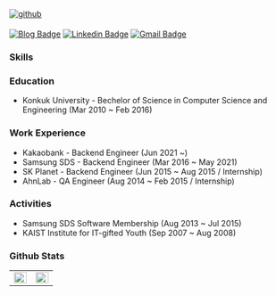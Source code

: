 <a href="https://dev-aiden.com" target="_blank">
<img src=https://img.shields.io/badge/-Blog-black?style=flat-square&logo=github&link=https://dev-aiden.com/ alt=github style="margin-bottom: 5px;" />
</a>

[![Blog Badge](http://img.shields.io/badge/-Blog-black?style=flat-square&logo=github&link=https://dev-aiden.com/)](https://dev-aiden.com)
[![Linkedin Badge](https://img.shields.io/badge/-LinkedIn-blue?style=flat-square&logo=Linkedin&logoColor=white&link=https://www.linkedin.com/in/gwangyong-jeong)](https://www.linkedin.com/in/gwangyong-jeong)
[![Gmail Badge](https://img.shields.io/badge/Gmail-d14836?style=flat-square&logo=Gmail&logoColor=white&link=mailto:tyjk32@gmail.com)](mailto:tyjk32@gmail.com)
	

### Skills

### Education
* Konkuk University - Bechelor of Science in Computer Science and Engineering (Mar 2010 ~ Feb 2016)

### Work Experience
* Kakaobank - Backend Engineer (Jun 2021 ~)
* Samsung SDS - Backend Engineer (Mar 2016 ~ May 2021)
* SK Planet - Backend Engineer (Jun 2015 ~ Aug 2015 / Internship)
* AhnLab - QA Engineer (Aug 2014 ~ Feb 2015 / Internship)

### Activities
* Samsung SDS Software Membership (Aug 2013 ~ Jul 2015)
* KAIST Institute for IT-gifted Youth (Sep 2007 ~ Aug 2008)

### Github Stats  
<table><tr><td valign="top" width="50%">
<img src="https://github-readme-stats.vercel.app/api?username=dev-aiden&show_icons=true&count_private=true&hide_border=true" align="left" style="width: 100%" />
</td><td valign="top" width="50%">
<img src="https://github-readme-stats.vercel.app/api/top-langs/?username=dev-aiden&hide_border=true&layout=compact" align="left" style="width: 100%" />
</td></tr></table>  
<br/>  

<!--
**dev-aiden/dev-aiden** is a ✨ _special_ ✨ repository because its `README.md` (this file) appears on your GitHub profile.

Here are some ideas to get you started:

- 🔭 I’m currently working on ...
- 🌱 I’m currently learning ...
- 👯 I’m looking to collaborate on ...
- 🤔 I’m looking for help with ...
- 💬 Ask me about ...
- 📫 How to reach me: ...
- 😄 Pronouns: ...
- ⚡ Fun fact: ...
-->
